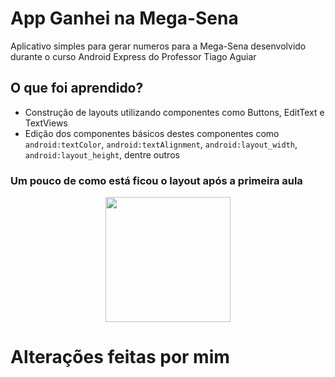 # App Ganhei na Mega-Sena
Aplicativo simples para gerar numeros para a Mega-Sena desenvolvido durante o curso Android Express do Professor Tiago Aguiar

## O que foi aprendido?
* Construção de layouts utilizando componentes como Buttons, EditText e TextViews
* Edição dos componentes básicos destes componentes como `android:textColor`, `android:textAlignment`, `android:layout_width`, `android:layout_height`, dentre outros

### Um pouco de como está ficou o layout após a primeira aula
<p align ="center">
  <img src="https://github.com/murilofb1/ganhei_na_megasena/assets/74936314/e8db9e50-6a0d-4512-ada3-b1a91aef7a82" width="200"/>
</p>

# Alterações feitas por mim

